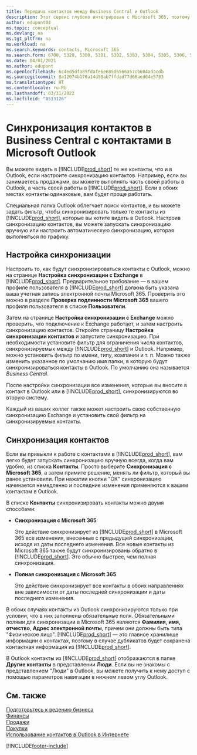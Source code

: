 ```yaml
---
title: Передача контактов между Business Central и Outlook
description: Этот сервис глубоко интегрирован с Microsoft 365, поэтому вы можете передавать контакты из Outlook в Business Central и наоборот.
author: edupont04
ms.topic: conceptual
ms.devlang: na
ms.tgt_pltfrm: na
ms.workload: na
ms.search.keywords: contacts, Microsoft 365
ms.search.form: 6700, 5320, 5300, 5301, 5302, 5303, 5304, 5305, 5306, 5307, 5308, 5309, 5310, 5311
ms.date: 04/01/2021
ms.author: edupont
ms.openlocfilehash: 6c4ed5dfa89fdafe6e685d6566a57cb604adacdb
ms.sourcegitcommit: 8a12074b170a14d98ab7ffdad77d66aed64e5783
ms.translationtype: HT
ms.contentlocale: ru-RU
ms.lasthandoff: 03/31/2022
ms.locfileid: "8513126"
---
```

# <a name="synchronize-contacts-in-business-central-with-contacts-in-microsoft-outlook"></a>Синхронизация контактов в Business Central с контактами в Microsoft Outlook

Вы можете видеть в [!INCLUDE[prod_short](includes/prod_short.md)] те же контакты, что и в Outlook, если настроите синхронизацию контактов. Например, если вы занимаетесь продажами, вы можете выполнять часть своей работы в Outlook, а часть своей работы в [!INCLUDE[prod_short](includes/prod_short.md)]. Если в обоих местах контакты одинаковые, вам будет проще работать.  

Специальная папка Outlook облегчает поиск контактов, и вы можете задать фильтр, чтобы синхронизировать только те контакты из [!INCLUDE[prod_short](includes/prod_short.md)], которые вы хотите видеть в Outlook. Настроив синхронизацию контактов, вы можете запускать синхронизацию вручную или настроить автоматическую синхронизацию, которая выполняться по графику.  

## <a name="set-up-synchronization"></a>Настройка синхронизации
Настроить то, как будут синхронизироваться контакты с Outlook, можно на странице **Настройка синхронизации с Exchange** в [!INCLUDE[prod_short](includes/prod_short.md)]. Предварительное требование — в вашем профиле пользователя в [!INCLUDE[prod_short](includes/prod_short.md)] должна быть указана ваша учетная запись электронной почты Microsoft 365. Проверить это можно в разделе **Проверка подлинности Microsoft 365** вашего профиля пользователя в списке **Пользователи**.  

Затем на странице **Настройка синхронизации с Exchange** можно проверить, что подключение к Exchange работает, и затем настроить синхронизацию контактов. Откройте страницу **Настройка синхронизации контактов** и запустите синхронизацию. При необходимости установите фильтр для ограничения числа контактов, синхронизируемых между [!INCLUDE[prod_short](includes/prod_short.md)] и Outlook. Например, можно установить фильтр по имени, типу, компании и т. п. Можно также изменить указанное по умолчанию имя папки, в которую будут синхронизироваться контакты в Outlook. По умолчанию она называется *Business Central*.  

После настройки синхронизации все изменения, которые вы вносите в контакт в Outlook или в [!INCLUDE[prod_short](includes/prod_short.md)], синхронизируются во вторую систему.  

Каждый из ваших коллег также может настроить свою собственную синхронизацию Exchange и установить свой фильтр на синхронизируемые контакты.  

## <a name="synchronize-contacts"></a>Синхронизация контактов
Если вы привыкли к работе с контактами в [!INCLUDE[prod_short](includes/prod_short.md)], вам легко будет запускать синхронизацию вручную всегда, когда вам удобно, из списка **Контакты**. Просто выберите **Синхронизация с Microsoft 365**, а затем примите решение, менять ли фильтр, который вы ранее установили. При нажатии кнопки "ОК" синхронизацию начинается немедленно и последние изменения применяются к вашим контактам в Outlook.  

В списке **Контакты** синхронизировать контакты можно двумя способами:

* **Синхронизация с Microsoft 365**

  Это действие синхронизирует из [!INCLUDE[prod_short](includes/prod_short.md)] в Microsoft 365 все изменения, внесенные с предыдущей синхронизации, исходя из даты последнего изменения. Все новые контакты из Microsoft 365 также будут синхронизированы обратно в [!INCLUDE[prod_short](includes/prod_short.md)]. Это обычно быстрее, чем полная синхронизация.  

* **Полная синхронизация с Microsoft 365**

  Это действие синхронизирует все контакты в обоих направлениях вне зависимости от даты последней синхронизации и даты последнего изменения.  

В обоих случаях контакты из Outlook синхронизируются только при условии, что в них заполнены обязательные поля. Обязательными полями для синхронизации в Microsoft 365 являются **Фамилия, имя, отчество**, **Адрес электронной почты**, причем они должны быть типа "Физическое лицо". [!INCLUDE[prod_short](includes/prod_short.md)] — это главное хранилище информации о контактах, поэтому в случае дубликатов будет сохранена контактная информация из [!INCLUDE[prod_short](includes/prod_short.md)].  

В Outlook контакты из [!INCLUDE[prod_short](includes/prod_short.md)] отображаются в папке **Другие контакты** в представлении **Люди**. Если вы не знакомы с представлением "Люди" в Outlook, вы можете получить к нему доступ с помощью параметров навигации в нижнем левом углу Outlook.  

## <a name="see-also"></a>См. также
[Подготовьтесь к ведению бизнеса](ui-get-ready-business.md)  
[Финансы](finance.md)  
[Продажи](sales-manage-sales.md)  
[Покупки](purchasing-manage-purchasing.md)  
[Использование контактов в Outlook в Интернете](https://support.office.com/article/Using-contacts-People-in-Outlook-on-the-web-1e3438c7-26b2-420c-87de-3cea9d31b5cb?appver=OWB150)  


[!INCLUDE[footer-include](includes/footer-banner.md)]